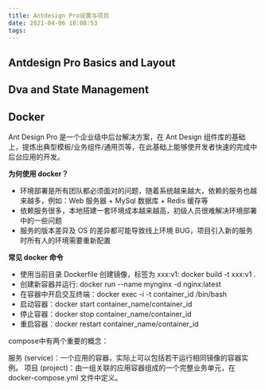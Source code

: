 ```yaml
---
title: Antdesign Pro设置与项目
date: 2021-04-06 18:08:53
tags:
---
```


## Antdesign Pro Basics and Layout

## Dva and State Management

## Docker

Ant Design Pro 是一个企业级中后台解决方案，在 Ant Design 组件库的基础上，提炼出典型模板/业务组件/通用页等，在此基础上能够使开发者快速的完成中后台应用的开发。

**为何使用 docker？**

- 环境部署是所有团队都必须面对的问题，随着系统越来越大，依赖的服务也越来越多，例如：Web 服务器 + MySql 数据库 + Redis 缓存等
- 依赖服务很多，本地搭建一套环境成本越来越高，初级人员很难解决环境部署中的一些问题
- 服务的版本差异及 OS 的差异都可能导致线上环境 BUG，项目引入新的服务时所有人的环境需要重新配置

**常见 docker 命令**

- 使用当前目录 Dockerfile 创建镜像，标签为 xxx:v1: docker build -t xxx:v1 .
- 创建新容器并运行: docker run --name mynginx -d nginx:latest
- 在容器中开启交互终端：docker exec -i -t container_id /bin/bash
- 启动容器：docker start container_name/container_id
- 停止容器：docker stop container_name/container_id
- 重启容器：docker restart container_name/container_id


compose中有两个重要的概念：

服务 (service)：一个应用的容器，实际上可以包括若干运行相同镜像的容器实例。
项目 (project)：由一组关联的应用容器组成的一个完整业务单元，在docker-compose.yml 文件中定义。